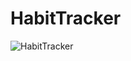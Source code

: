 # HabitTracker
![HabitTracker](https://user-images.githubusercontent.com/101707272/230874562-e0791561-afaa-4576-a96f-3c0bf8a6ad51.png)
